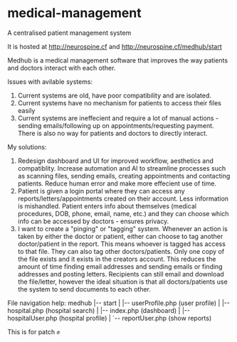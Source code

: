 # medical-management
A centralised patient management system

It is hosted at http://neurospine.cf and http://neurospine.cf/medhub/start

Medhub is a medical management software that improves the way patients and doctors interact with each other.

Issues with avilable systems:
1) Current systems are old, have poor compatibility and are isolated.
2) Current systems have no mechanism for patients to access their files easily
3) Current systems are ineffecient and require a lot of manual actions - sending emails/following up on appointments/requesting payment. There is also no way for patients and doctors to directly interact.

My solutions:
1) Redesign dashboard and UI for improved workflow, aesthetics and compatiblity. Increase automation and AI to streamline processes such as scanning files, sending emails, creating appointments and contacting patients. Reduce human error and make more effecient use of time.
2) Patient is given a login portal where they can access any reports/letters/appointments created on their account. Less information is mishandled. Patient enters info about themselves (medical procedures, DOB, phone, email, name, etc.) and they can choose which info can be accessed by doctors - ensures privacy.
3) I want to create a "pinging" or "tagging" system. Whenever an action is taken by either the doctor or patient, either can choose to tag another doctor/patient in the report. This means whoever is tagged has access to that file. They can also tag other doctors/patients. Only one copy of the file exists and it exists in the creators account. This reduces the amount of time finding email addresses and sending emails or finding addresses and posting letters. Recipients can still email and download the file/letter, however the ideal situation is that all doctors/patients use the system to send documents to each other. 

File navigation help:
medhub
|-- start
|   |-- userProfile.php (user profile)
|   |-- hospital.php (hospital search)
|   |-- index.php (dashboard)
|   |-- hospitalUser.php (hospital profile)
|   `-- reportUser.php (show reports)

This is for patch ✊
